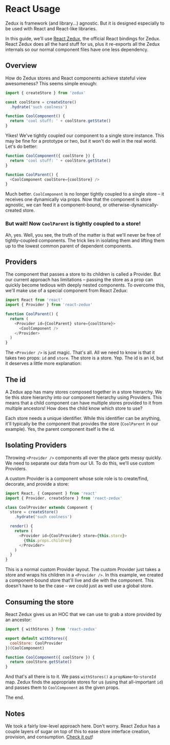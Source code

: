 # React Usage

Zedux is framework (and library...) agnostic. But it is designed especially to be used with React and React-like libraries.

In this guide, we'll use [React Zedux](https://github.com/bowheart/react-zedux), the official React bindings for Zedux. React Zedux does all the hard stuff for us, plus it re-exports all the Zedux internals so our normal component files have one less dependency.

## Overview

How do Zedux stores and React components achieve stateful view awesomeness? This seems simple enough:

```javascript
import { createStore } from 'zedux'

const coolStore = createStore()
  .hydrate('such coolness')

function CoolComponent() {
  return 'cool stuff: ' + coolStore.getState()
}
```

Yikes! We've tightly coupled our component to a single store instance. This may be fine for a prototype or two, but it won't do well in the real world. Let's do better:

```javascript
function CoolComponent({ coolStore }) {
  return 'cool stuff: ' + coolStore.getState()
}

function CoolParent() {
  <CoolComponent coolStore={coolStore} />
}
```

Much better. `CoolComponent` is no longer tightly coupled to a single store &ndash; it receives one dynamically via props. Now that the component is store agnostic, we can feed it a component-bound, or otherwise-dynamically-created store.

### But wait! Now `CoolParent` is tightly coupled to a store!

Ah, yes. Well, you see, the truth of the matter is that we'll never be free of tightly-coupled components. The trick lies in isolating them and lifting them up to the lowest common parent of dependent components.

## Providers

The component that passes a store to its children is called a Provider. But our current approach has limitations &ndash; passing the store as a prop can quickly become tedious with deeply nested components. To overcome this, we'll make use of a special component from React Zedux:

```javascript
import React from 'react'
import { Provider } from 'react-zedux'

function CoolParent() {
  return (
    <Provider id={CoolParent} store={coolStore}>
      <CoolComponent />
    </Provider>
  )
}
```

The `<Provider />` is just magic. That's all. All we need to know is that it takes two props: `id` and `store`. The store is a store. Yep. The id is an id, but it deserves a little more explanation:

## The id

A Zedux app has many stores composed together in a store hierarchy. We tie this store hierarchy into our component hierarchy using Providers. This means that a child component can have multiple stores provided to it from multiple ancestors! How does the child know which store to use?

Each store needs a unique identifier. While this identifier can be anything, it'll typically be the component that provides the store (`CoolParent` in our example). Yes, the parent component itself is the id.

## Isolating Providers

Throwing `<Provider />` components all over the place gets messy quickly. We need to separate our data from our UI. To do this, we'll use custom Providers.

A custom Provider is a component whose sole role is to create/find, decorate, and provide a store:

```javascript
import React, { Component } from 'react'
import { Provider, createStore } from 'react-zedux'

class CoolProvider extends Component {
  store = createStore()
    .hydrate('such coolness')

  render() {
    return (
      <Provider id={CoolProvider} store={this.store}>
        {this.props.children}
      </Provider>
    )
  }
}
```

This is a normal custom Provider layout. The custom Provider just takes a store and wraps his children in a `<Provider />`. In this example, we created a component-bound store that'll live and die with the component. This doesn't have to be the case &ndash; we could just as well use a global store.

## Consuming the store

React Zedux gives us an HOC that we can use to grab a store provided by an ancestor:

```javascript
import { withStores } from 'react-zedux'

export default withStores({
  coolStore: CoolProvider
})(CoolComponent)

function CoolComponent({ coolStore }) {
  return coolStore.getState()
}
```

And that's all there is to it. We pass `withStores()` a `propName`-to-`storeId` map. Zedux finds the appropriate stores for us (using that all-important `id`) and passes them to `CoolComponent` as the given props.

The end.

## Notes

We took a fairly low-level approach here. Don't worry. React Zedux has a couple layers of sugar on top of this to ease store interface creation, provision, and consumption. [Check it out](https://github.com/bowheart/react-zedux)!
